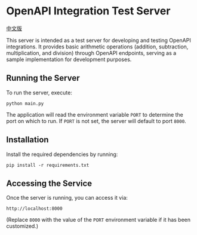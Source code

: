 # OpenAPI Integration Test Server

[中文版](README_zh)

This server is intended as a test server for developing and testing OpenAPI integrations. It provides basic arithmetic operations (addition, subtraction, multiplication, and division) through OpenAPI endpoints, serving as a sample implementation for development purposes.

## Running the Server

To run the server, execute:

    python main.py

The application will read the environment variable `PORT` to determine the port on which to run. If `PORT` is not set, the server will default to port `8000`.

## Installation

Install the required dependencies by running:

    pip install -r requirements.txt

## Accessing the Service

Once the server is running, you can access it via:

    http://localhost:8000

(Replace `8000` with the value of the `PORT` environment variable if it has been customized.)
